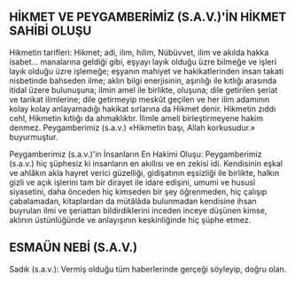 ## HİKMET VE PEYGAMBERİMİZ (S.A.V.)'İN HİKMET SAHİBİ OLUŞU

Hikmetin tarifleri: Hikmet; adi, ilim, hilim, Nübüvvet, ilim ve akılda hakka isabet... manalarına geldiği gibi, eşyayı layık olduğu üzre bil­meğe ve işleri layık olduğu üzre işlemeğe; eşyanın mahiyet ve hakikatlerinden insan takati nisbetinde bahseden ilme; aklın bilgi enerjisinin, aşırılığı ile kıtlığı arasında itidal üzere bulunuşuna; ilmin amel ile birlikte, oluşuna; dile getirilen şeriat ve tarikat ilimlerine; dile getirmeyip meskût geçi­len ve her ilim adamının kolay kolay anlayamadığı hakikat sırlarına da Hikmet denir. Hikmetin zıddı cehl, Hikmetin kıtlığı da ahmaklıktır. İlim­le ameli birleştirmeyene hakim denmez. Peygam­berimiz (s.a.v.) «Hikmetin başı, Allah korkusudur.» buyurmuştur.

Peygamberimiz (s.a.v.)'in İnsanların En Haki­mi Oluşu: Peygamberimiz (s.a.v.) hiç şüphesiz ki insanların en akıllısı ve en zekisi idi. Kendi­sinin eşkal ve ahlâkın akla hayret verici güzelliği, gidişatının eşsizliği ile birlikte, halkın gizli ve açık işlerini tam bir dirayet ile idare edişini, umu­mi ve hususî siyasetini, daha önceden hiç kimse­den bir şey öğrenmeden, hiç çalışıp çabalamadan, kitaplardan da mütâlâda bulunmadan kendisine ihsan buyrulan ilmi ve şeriattan bildirdiklerini inceden inceye düşünen kimse, aklının üstünlü­ğünde ve anlayışının keskinliğinde hiç şüphe etmez.

## ESMAÜN NEBİ (S.A.V.)

Sadık (s.a.v.): Vermiş olduğu tüm haberlerinde gerçeği söyleyip, doğru olan.
